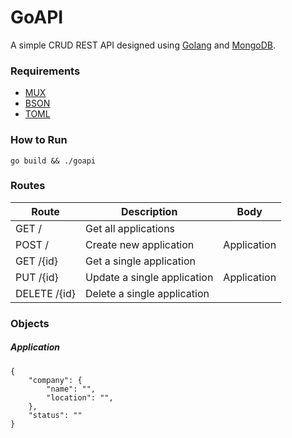 # GoAPI

A simple CRUD REST API designed using [Golang](https://golang.org) and [MongoDB](https://www.mongodb.com).

### Requirements
- [MUX](https://github.com/gorilla/mux)
- [BSON](https://godoc.org/labix.org/v2/mgo/bson)
- [TOML](https://github.com/BurntSushi/toml)

### How to Run
```
go build && ./goapi
```

### Routes

| Route | Description | Body |
| ------ | ------ | ------ |
| GET / | Get all applications | |
| POST / | Create new application | Application |
| GET /{id} | Get a single application | |
| PUT /{id} | Update a single application | Application |
| DELETE /{id} | Delete a single application | |

### Objects

##### Application

```
{
    "company": {
        "name": "",
        "location": "",
    },
    "status": ""
}
```
